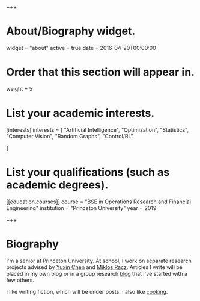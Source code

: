 +++
# About/Biography widget.
widget = "about"
active = true
date = 2016-04-20T00:00:00

# Order that this section will appear in.
weight = 5

# List your academic interests.
[interests]
  interests = [
    "Artificial Intelligence",
    "Optimization",
    "Statistics",
    "Computer Vision",
    "Random Graphs",
    "Control/RL"

  ]

# List your qualifications (such as academic degrees).


[[education.courses]]
  course = "BSE in Operations Research and Financial Engineering"
  institution = "Princeton University"
  year = 2019
 
+++

# Biography

I'm a senior at Princeton University.  At school, I work on separate research projects advised by [Yuxin Chen](http://www.princeton.edu/~yc5/) and [Miklos Racz](http://mracz.princeton.edu/).  Articles I write will be placed in my own blog or in a group research [blog](https://kaledivergence.github.io/) that I've started with a few others.

I like writing fiction, which will be under posts.  I also like [cooking](https://houcharlie.github.io/stories/).  